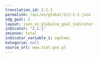 ```yaml
---
translation_id: 2-1-1
permalink: /api/en/global/2/2-1-1.json
sdg_goal: 2
layout: json_en_globalne_goal_indicator
indicator: "2.1.1"
zmienne: total
indicator_variable_1: ogółem;
kategorie: null
source_url: www.stat.gov.pl
---
```

